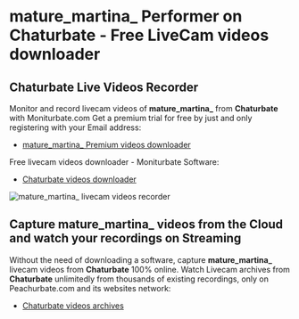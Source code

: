 # mature_martina_ Performer on Chaturbate - Free LiveCam videos downloader

## Chaturbate Live Videos Recorder

Monitor and record livecam videos of **mature_martina_** from **Chaturbate** with Moniturbate.com
Get a premium trial for free by just and only registering with your Email address:
* [mature_martina_ Premium videos downloader](https://moniturbate.com/request-demo-licence-key.html)

Free livecam videos downloader - Moniturbate Software:
* [Chaturbate videos downloader](https://moniturbate.com/moniturbate-download-software.html)

![mature_martina_ livecam videos recorder](https://peachurnet.com/templates/moniturbate-software.png)


## Capture mature_martina_ videos from the Cloud and watch your recordings on Streaming

Without the need of downloading a software, capture **mature_martina_** livecam videos from **Chaturbate** 100% online.
Watch Livecam archives from **Chaturbate** unlimitedly from thousands of existing recordings, only on Peachurbate.com and its websites network:
* [Chaturbate videos archives](https://peachurnet.com/)